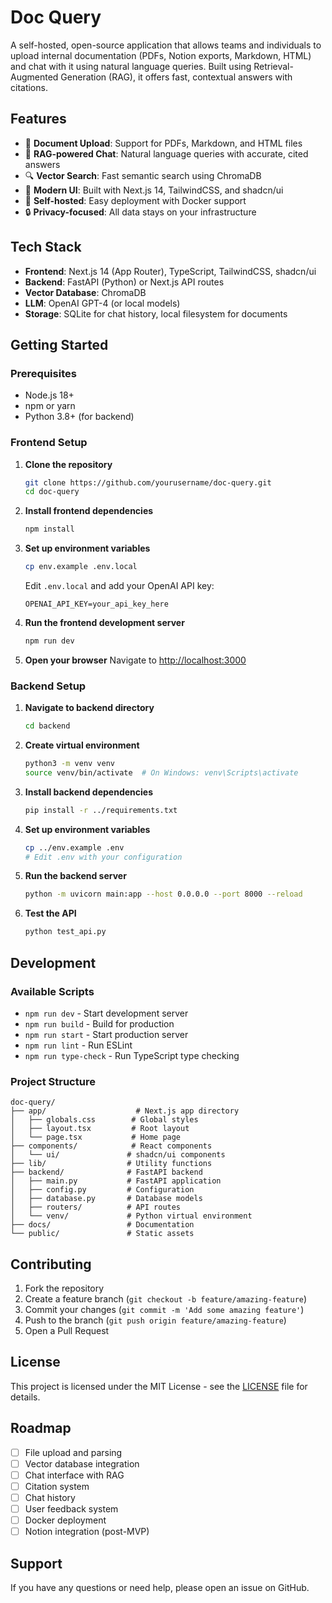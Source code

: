 # Doc Query

A self-hosted, open-source application that allows teams and individuals to upload internal documentation (PDFs, Notion exports, Markdown, HTML) and chat with it using natural language queries. Built using Retrieval-Augmented Generation (RAG), it offers fast, contextual answers with citations.

## Features

- 📄 **Document Upload**: Support for PDFs, Markdown, and HTML files
- 🤖 **RAG-powered Chat**: Natural language queries with accurate, cited answers
- 🔍 **Vector Search**: Fast semantic search using ChromaDB
- 📱 **Modern UI**: Built with Next.js 14, TailwindCSS, and shadcn/ui
- 🚀 **Self-hosted**: Easy deployment with Docker support
- 🔒 **Privacy-focused**: All data stays on your infrastructure

## Tech Stack

- **Frontend**: Next.js 14 (App Router), TypeScript, TailwindCSS, shadcn/ui
- **Backend**: FastAPI (Python) or Next.js API routes
- **Vector Database**: ChromaDB
- **LLM**: OpenAI GPT-4 (or local models)
- **Storage**: SQLite for chat history, local filesystem for documents

## Getting Started

### Prerequisites

- Node.js 18+
- npm or yarn
- Python 3.8+ (for backend)

### Frontend Setup

1. **Clone the repository**

   ```bash
   git clone https://github.com/yourusername/doc-query.git
   cd doc-query
   ```

2. **Install frontend dependencies**

   ```bash
   npm install
   ```

3. **Set up environment variables**

   ```bash
   cp env.example .env.local
   ```

   Edit `.env.local` and add your OpenAI API key:

   ```
   OPENAI_API_KEY=your_api_key_here
   ```

4. **Run the frontend development server**

   ```bash
   npm run dev
   ```

5. **Open your browser**
   Navigate to [http://localhost:3000](http://localhost:3000)

### Backend Setup

1. **Navigate to backend directory**

   ```bash
   cd backend
   ```

2. **Create virtual environment**

   ```bash
   python3 -m venv venv
   source venv/bin/activate  # On Windows: venv\Scripts\activate
   ```

3. **Install backend dependencies**

   ```bash
   pip install -r ../requirements.txt
   ```

4. **Set up environment variables**

   ```bash
   cp ../env.example .env
   # Edit .env with your configuration
   ```

5. **Run the backend server**

   ```bash
   python -m uvicorn main:app --host 0.0.0.0 --port 8000 --reload
   ```

6. **Test the API**

   ```bash
   python test_api.py
   ```

## Development

### Available Scripts

- `npm run dev` - Start development server
- `npm run build` - Build for production
- `npm run start` - Start production server
- `npm run lint` - Run ESLint
- `npm run type-check` - Run TypeScript type checking

### Project Structure

```
doc-query/
├── app/                    # Next.js app directory
│   ├── globals.css        # Global styles
│   ├── layout.tsx         # Root layout
│   └── page.tsx           # Home page
├── components/            # React components
│   └── ui/               # shadcn/ui components
├── lib/                  # Utility functions
├── backend/              # FastAPI backend
│   ├── main.py           # FastAPI application
│   ├── config.py         # Configuration
│   ├── database.py       # Database models
│   ├── routers/          # API routes
│   └── venv/             # Python virtual environment
├── docs/                 # Documentation
└── public/               # Static assets
```

## Contributing

1. Fork the repository
2. Create a feature branch (`git checkout -b feature/amazing-feature`)
3. Commit your changes (`git commit -m 'Add some amazing feature'`)
4. Push to the branch (`git push origin feature/amazing-feature`)
5. Open a Pull Request

## License

This project is licensed under the MIT License - see the [LICENSE](LICENSE) file for details.

## Roadmap

- [ ] File upload and parsing
- [ ] Vector database integration
- [ ] Chat interface with RAG
- [ ] Citation system
- [ ] Chat history
- [ ] User feedback system
- [ ] Docker deployment
- [ ] Notion integration (post-MVP)

## Support

If you have any questions or need help, please open an issue on GitHub.
